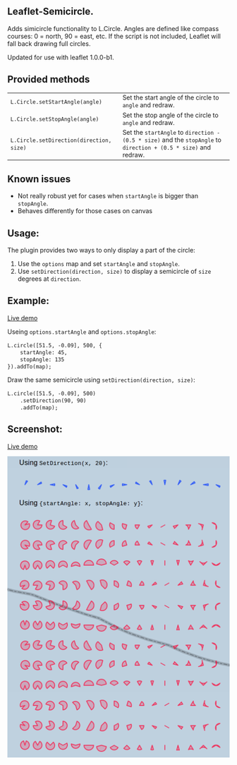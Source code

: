 Leaflet-Semicircle.
-------------------

Adds simicircle functionality to L.Circle. Angles are defined like compass courses: 0 = north, 90 = east, etc. If the script is not included, Leaflet will fall back drawing full circles.

Updated for use with leaflet 1.0.0-b1.

## Provided methods ##
<table>
<tr>
    <td><code>L.Circle.setStartAngle(angle)</code></td>
    <td>Set the start angle of the circle to <code>angle</code> and redraw.</td>
</tr>
<tr>
    <td><code>L.Circle.setStopAngle(angle)</code></td>
    <td>Set the stop angle of the circle to <code>angle</code> and redraw.</td>
</tr>
<tr>
    <td><code>L.Circle.setDirection(direction, size)</code></td>
    <td>Set the <code>startAngle</code> to <code>direction - (0.5 * size)</code> and the <code>stopAngle</code> to <code>direction + (0.5 * size)</code> and redraw.</td>
</tr>
</table>

## Known issues
 - Not really robust yet for cases when `startAngle` is bigger than `stopAngle`.
 - Behaves differently for those cases on canvas

## Usage:
The plugin provides two ways to only display a part of the circle:
1. Use the `options` map and set `startAngle` and `stopAngle`.
2. Use `setDirection(direction, size)` to display a semicircle of `size` degrees at `direction`.

## Example:
[Live demo](http://jieter.github.com/Leaflet-semicircle/example-semicircle.html)

Useing `options.startAngle` and `options.stopAngle`:
```
L.circle([51.5, -0.09], 500, {
	startAngle: 45,
	stopAngle: 135
}).addTo(map);
```

Draw the same semicircle using `setDirection(direction, size)`:
```
L.circle([51.5, -0.09], 500)
	.setDirection(90, 90)
	.addTo(map);
```

## Screenshot:

[Live demo](http://jieter.github.com/Leaflet-semicircle/example-semicircle.html)

![Semicircles screenshot](screenshot.png)
